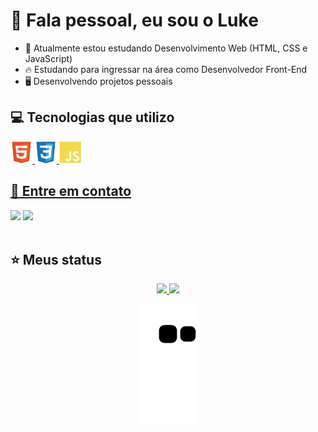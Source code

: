 # 💜 Fala pessoal, eu sou o Luke

- 📖 Atualmente estou estudando Desenvolvimento Web (HTML, CSS e JavaScript)
- 🔥 Estudando para ingressar na área como Desenvolvedor Front-End
- 🖥️ Desenvolvendo projetos pessoais

<div>
  <h2> 💻 Tecnologias que utilizo </h2>
    <a href="https://developer.mozilla.org/pt-BR/docs/Web/HTML"/>
    <img alt="HTML" height="35" width="35" src="https://raw.githubusercontent.com/devicons/devicon/master/icons/html5/html5-original.svg">
    <a href="https://developer.mozilla.org/pt-BR/docs/Web/CSS"/>
    <img alt="CSS" height="35" width="35" src="https://raw.githubusercontent.com/devicons/devicon/master/icons/css3/css3-original.svg">
    <a href="https://developer.mozilla.org/pt-BR/docs/Web/JavaScript"/>
    <img alt="JavaScript" height="35" width="35" src="https://raw.githubusercontent.com/devicons/devicon/master/icons/javascript/javascript-plain.svg">
</div>

<div>
  <h2> 📱 Entre em contato </h2>
  <a href = "mailto:lukedev09@gmail.com"><img src="https://img.shields.io/badge/Gmail-AD1F1C?style=for-the-badge&logo=gmail&logoColor=white" target="_blank"></a>
  <a href="https://www.linkedin.com/in/lukeyusuke/" target="_blank"><img src="https://img.shields.io/badge/LinkedIn-0A66C2?style=for-the-badge&logo=linkedin&      logoColor=white" target="_blank"></a>
</div>
<br/>

 
<h2> ⭐ Meus status </h2>
<div align="center">
  <a href="https://github.com/lukeyusuke">
  <img height="160em" src="https://github-readme-stats.vercel.app/api?username=lukeyusuke&show_icons=true&theme=midnight-purple&midnight-          purpleinclude_all_commits=true&   count_private=true"/>
  <img height="160em" src="https://github-readme-stats.vercel.app/api/top-langs/?username=lukeyusuke&layout=compact&langs_count=7&theme=midnight-purple"/>

  ![Snake animation](https://github.com/lukeyusuke/lukeyusuke/blob/output/github-contribution-grid-snake.svg)

</div>
